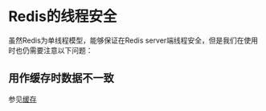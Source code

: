 # Redis的线程安全
虽然Redis为单线程模型，能够保证在Redis server端线程安全，但是我们在使用时也仍需要注意以下问题：

## 用作缓存时数据不一致
参见[缓存](/3-Redis使用/3.9-缓存.md)
